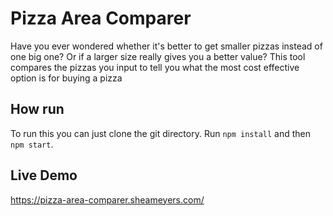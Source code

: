 # Pizza Area Comparer

Have you ever wondered whether it's better to get smaller pizzas instead of one big one?  Or if a larger size really gives you a better value?  This tool compares the pizzas you input to tell you what the most cost effective option is for buying a pizza

## How run

To run this you can just clone the git directory.  Run `npm install` and then `npm start`.

## Live Demo

https://pizza-area-comparer.sheameyers.com/
